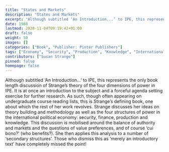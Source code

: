 ```yaml
---
title: "States and Markets"
description: "States and Markets"
excerpt: "Although subtitled ‘An Introduction...’ to IPE, this represents the only book length discussion of Strange’s theory of the four dimensions of power in IPE. It is at once an introduction to the subject and a forceful agenda setting exercise for further research. As such, though often appearing on undergraduate course reading lists, this is Strange’s defining book, one about which the rest of her work revolves. Strange discusses her ideas on theory building and methodology as well as the four structures of power in the international political economy: security, finance, production and knowledge. This discussion is mobilised around the balance of authority and markets and the questions of value preferences, and of course ‘cui bono?’ (who benefits?). She then applies this analysis to a number of ‘secondary structures’. Those who dismiss this as ‘merely an introductory text’ have completely missed the point!"
date: 1988
lastmod: 2020-11-04T09:19:42+01:00
draft: false
weight: 50
images: []
categories: ["Book", "Publisher: Pinter Publishers"]
tags: ["Economy", "Security", "Production", "Knowledge", "International Political Economy", "Structures"]
contributors: ["Susan Strange"]
pinned: false
homepage: false
---
```


Although subtitled ‘An Introduction...’ to IPE, this represents the only book length discussion of Strange’s theory of the four dimensions of power in IPE. It is at once an introduction to the subject and a forceful agenda setting exercise for further research. As such, though often appearing on undergraduate course reading lists, this is Strange’s defining book, one about which the rest of her work revolves. Strange discusses her ideas on theory building and methodology as well as the four structures of power in the international political economy: security, finance, production and knowledge. This discussion is mobilised around the balance of authority and markets and the questions of value preferences, and of course ‘cui bono?’ (who benefits?). She then applies this analysis to a number of ‘secondary structures’. Those who dismiss this as ‘merely an introductory text’ have completely missed the point!

